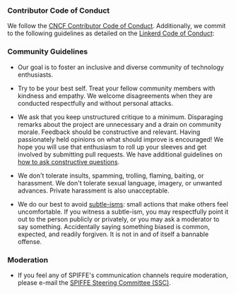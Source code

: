 ### Contributor Code of Conduct

We follow the [CNCF Contributor Code of Conduct](https://github.com/cncf/foundation/blob/master/code-of-conduct.md). Additionally, we commit to the following guidelines as detailed on the [Linkerd Code of Conduct](https://github.com/linkerd/linkerd/wiki/Linkerd-code-of-conduct):

### Community Guidelines

- Our goal is to foster an inclusive and diverse community of technology enthusiasts.

- Try to be your best self. Treat your fellow community members with kindness and empathy. We welcome disagreements when they are conducted respectfully and without personal attacks.

- We ask that you keep unstructured critique to a minimum. Disparaging remarks about the project are unnecessary and a drain on community morale. Feedback should be constructive and relevant. Having passionately held opinions on what should improve is encouraged! We hope you will use that enthusiasm to roll up your sleeves and get involved by submitting pull requests. We have additional guidelines on [how to ask constructive questions](https://github.com/linkerd/linkerd/wiki/How-To-Ask-Questions-in-Slack).

- We don't tolerate insults, spamming, trolling, flaming, baiting, or harassment. We don't tolerate sexual language, imagery, or unwanted advances. Private harassment is also unacceptable.

- We do our best to avoid [subtle-isms](https://www.recurse.com/manual#sub-sec-social-rules): small actions that make others feel uncomfortable. If you witness a subtle-ism, you may respectfully point it out to the person publicly or privately, or you may ask a moderator to say something. Accidentally saying something biased is common, expected, and readily forgiven. It is not in and of itself a bannable offense.

### Moderation

- If you feel any of SPIFFE's communication channels require moderation, please e-mail the [SPIFFE Steering Committee (SSC)](mailto:ssc@spiffe.io).
